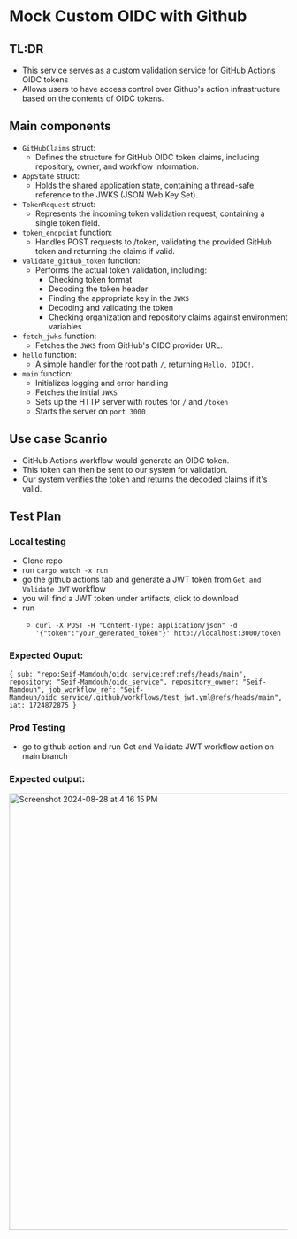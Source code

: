 # Mock Custom OIDC with Github


## TL:DR
- This service serves as a custom validation service for GitHub Actions OIDC tokens
- Allows users to have access control over Github's action infrastructure based on the contents of OIDC tokens.


## Main components
- `GitHubClaims` struct:
  - Defines the structure for GitHub OIDC token claims, including repository, owner, and workflow information.
- `AppState` struct:
  - Holds the shared application state, containing a thread-safe reference to the JWKS (JSON Web Key Set).
- `TokenRequest` struct:
  - Represents the incoming token validation request, containing a single token field.
- `token_endpoint` function:
  - Handles POST requests to /token, validating the provided GitHub token and returning the claims if valid.
- `validate_github_token` function:
  - Performs the actual token validation, including:
    - Checking token format
    - Decoding the token header
    - Finding the appropriate key in the `JWKS`
    - Decoding and validating the token
    - Checking organization and repository claims against environment variables
- `fetch_jwks` function:
  - Fetches the `JWKS` from GitHub's OIDC provider URL.
- `hello` function:
  - A simple handler for the root path `/`, returning `Hello, OIDC!`.
- `main` function:
  - Initializes logging and error handling
  - Fetches the initial `JWKS`
  - Sets up the HTTP server with routes for `/` and `/token`
  - Starts the server on `port 3000`

 ## Use case Scanrio
 - GitHub Actions workflow would generate an OIDC token. 
 - This token can then be sent to our system for validation. 
 - Our system verifies the token and returns the decoded claims if it's valid.

## Test Plan

### Local testing
- Clone repo
- run `cargo watch -x run`
- go the github actions tab and generate a JWT token from `Get and Validate JWT` workflow
- you will find a JWT token under artifacts, click to download
- run
  -   ```
      curl -X POST -H "Content-Type: application/json" -d '{"token":"your_generated_token"}' http://localhost:3000/token
      ```
### Expected Ouput:

```
{ sub: "repo:Seif-Mamdouh/oidc_service:ref:refs/heads/main", repository: "Seif-Mamdouh/oidc_service", repository_owner: "Seif-Mamdouh", job_workflow_ref: "Seif-Mamdouh/oidc_service/.github/workflows/test_jwt.yml@refs/heads/main", iat: 1724872875 }
```

### Prod Testing
- go to github action and run Get and Validate JWT workflow action on main branch

### Expected output:
<img width="789" alt="Screenshot 2024-08-28 at 4 16 15 PM" src="https://github.com/user-attachments/assets/02191c54-e77e-4742-80fd-cf20cfabd993">

